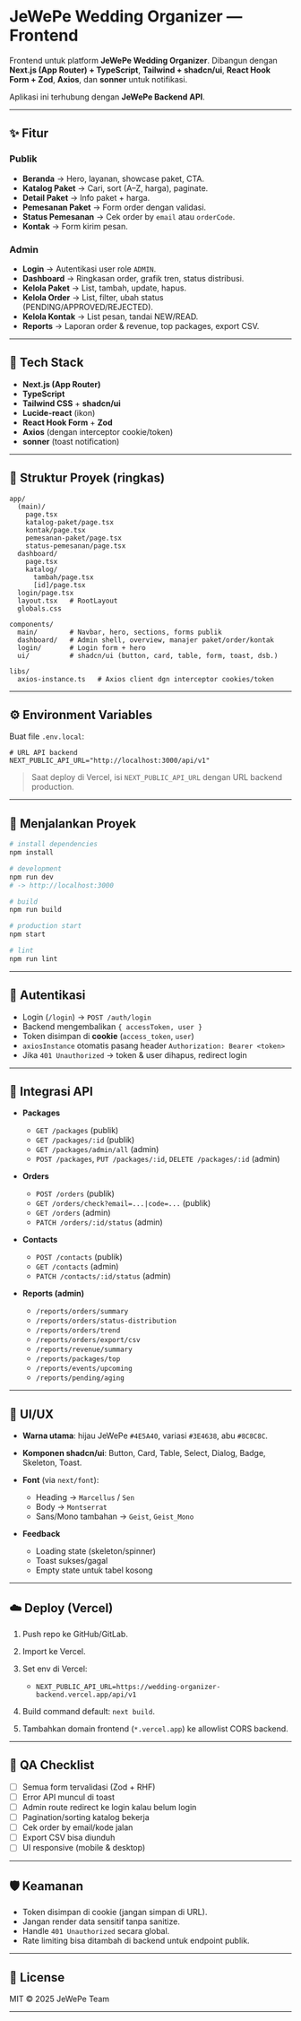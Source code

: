 # JeWePe Wedding Organizer — Frontend

Frontend untuk platform **JeWePe Wedding Organizer**.
Dibangun dengan **Next.js (App Router) + TypeScript**, **Tailwind + shadcn/ui**, **React Hook Form + Zod**, **Axios**, dan **sonner** untuk notifikasi.

Aplikasi ini terhubung dengan **JeWePe Backend API**.

---

## ✨ Fitur

### Publik

- **Beranda** → Hero, layanan, showcase paket, CTA.
- **Katalog Paket** → Cari, sort (A–Z, harga), paginate.
- **Detail Paket** → Info paket + harga.
- **Pemesanan Paket** → Form order dengan validasi.
- **Status Pemesanan** → Cek order by `email` atau `orderCode`.
- **Kontak** → Form kirim pesan.

### Admin

- **Login** → Autentikasi user role `ADMIN`.
- **Dashboard** → Ringkasan order, grafik tren, status distribusi.
- **Kelola Paket** → List, tambah, update, hapus.
- **Kelola Order** → List, filter, ubah status (PENDING/APPROVED/REJECTED).
- **Kelola Kontak** → List pesan, tandai NEW/READ.
- **Reports** → Laporan order & revenue, top packages, export CSV.

---

## 🧱 Tech Stack

- **Next.js (App Router)**
- **TypeScript**
- **Tailwind CSS** + **shadcn/ui**
- **Lucide-react** (ikon)
- **React Hook Form** + **Zod**
- **Axios** (dengan interceptor cookie/token)
- **sonner** (toast notification)

---

## 📁 Struktur Proyek (ringkas)

```
app/
  (main)/
    page.tsx
    katalog-paket/page.tsx
    kontak/page.tsx
    pemesanan-paket/page.tsx
    status-pemesanan/page.tsx
  dashboard/
    page.tsx
    katalog/
      tambah/page.tsx
      [id]/page.tsx
  login/page.tsx
  layout.tsx   # RootLayout
  globals.css

components/
  main/        # Navbar, hero, sections, forms publik
  dashboard/   # Admin shell, overview, manajer paket/order/kontak
  login/       # Login form + hero
  ui/          # shadcn/ui (button, card, table, form, toast, dsb.)

libs/
  axios-instance.ts   # Axios client dgn interceptor cookies/token
```

---

## ⚙️ Environment Variables

Buat file `.env.local`:

```env
# URL API backend
NEXT_PUBLIC_API_URL="http://localhost:3000/api/v1"
```

> Saat deploy di Vercel, isi `NEXT_PUBLIC_API_URL` dengan URL backend production.

---

## 🚀 Menjalankan Proyek

```bash
# install dependencies
npm install

# development
npm run dev
# -> http://localhost:3000

# build
npm run build

# production start
npm start

# lint
npm run lint
```

---

## 🔐 Autentikasi

- Login (`/login`) → `POST /auth/login`
- Backend mengembalikan `{ accessToken, user }`
- Token disimpan di **cookie** (`access_token`, `user`)
- `axiosInstance` otomatis pasang header `Authorization: Bearer <token>`
- Jika `401 Unauthorized` → token & user dihapus, redirect login

---

## 🔗 Integrasi API

- **Packages**

  - `GET /packages` (publik)
  - `GET /packages/:id` (publik)
  - `GET /packages/admin/all` (admin)
  - `POST /packages`, `PUT /packages/:id`, `DELETE /packages/:id` (admin)

- **Orders**

  - `POST /orders` (publik)
  - `GET /orders/check?email=...|code=...` (publik)
  - `GET /orders` (admin)
  - `PATCH /orders/:id/status` (admin)

- **Contacts**

  - `POST /contacts` (publik)
  - `GET /contacts` (admin)
  - `PATCH /contacts/:id/status` (admin)

- **Reports (admin)**

  - `/reports/orders/summary`
  - `/reports/orders/status-distribution`
  - `/reports/orders/trend`
  - `/reports/orders/export/csv`
  - `/reports/revenue/summary`
  - `/reports/packages/top`
  - `/reports/events/upcoming`
  - `/reports/pending/aging`

---

## 🎨 UI/UX

- **Warna utama**: hijau JeWePe `#4E5A40`, variasi `#3E4638`, abu `#8C8C8C`.
- **Komponen shadcn/ui**: Button, Card, Table, Select, Dialog, Badge, Skeleton, Toast.
- **Font** (via `next/font`):

  - Heading → `Marcellus` / `Sen`
  - Body → `Montserrat`
  - Sans/Mono tambahan → `Geist`, `Geist_Mono`

- **Feedback**

  - Loading state (skeleton/spinner)
  - Toast sukses/gagal
  - Empty state untuk tabel kosong

---

## ☁️ Deploy (Vercel)

1. Push repo ke GitHub/GitLab.
2. Import ke Vercel.
3. Set env di Vercel:

   - `NEXT_PUBLIC_API_URL=https://wedding-organizer-backend.vercel.app/api/v1`

4. Build command default: `next build`.
5. Tambahkan domain frontend (`*.vercel.app`) ke allowlist CORS backend.

---

## 🧪 QA Checklist

- [ ] Semua form tervalidasi (Zod + RHF)
- [ ] Error API muncul di toast
- [ ] Admin route redirect ke login kalau belum login
- [ ] Pagination/sorting katalog bekerja
- [ ] Cek order by email/kode jalan
- [ ] Export CSV bisa diunduh
- [ ] UI responsive (mobile & desktop)

---

## 🛡️ Keamanan

- Token disimpan di cookie (jangan simpan di URL).
- Jangan render data sensitif tanpa sanitize.
- Handle `401 Unauthorized` secara global.
- Rate limiting bisa ditambah di backend untuk endpoint publik.

---

## 📄 License

MIT © 2025 JeWePe Team

---
